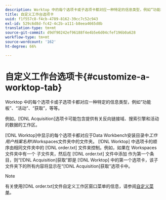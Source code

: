 ```yaml
---
description: Worktop 中的每个选项卡或子选项卡都对应一种特定的信息类型，例如“功能板”、“活动”、“获取”，等等。
title: 自定义工作台选项卡
uuid: f1f557c8-f4cb-4789-8162-39cc7c52c943
exl-id: 529c6d8d-fc42-4c2b-a111-b8eea4665d8b
translation-type: tm+mt
source-git-commit: d9df90242ef96188f4e4b5e6d04cfef196b0a628
workflow-type: tm+mt
source-wordcount: '162'
ht-degree: 66%

---
```


# 自定义工作台选项卡{#customize-a-worktop-tab}

Worktop 中的每个选项卡或子选项卡都对应一种特定的信息类型，例如“功能板”、“活动”、“获取”，等等。

例如，[!DNL Acquisition]选项卡可能包含提供有关反向链接域、搜索引擎和活动的数据的工作区。

[!DNL Worktop]中显示的每个选项卡都对应于Data Workbench安装目录中&#x200B;*工作用户档案名称*\Workspaces文件夹中的文件夹。 [!DNL Worktop] 中选项卡的顺序由相同文件夹中的 [!DNL order.txt] 文件来控制。例如，如果在 Workspaces 文件夹中有一个 子文件夹，然后在 [!DNL order.txt] 文件中添加 作为第一个条目，则“[!DNL Acquisition]获取”即是 [!DNL Worktop] 中的第一个选项卡，该子文件夹下的所有内容将显示在“[!DNL Acquisition]获取”选项卡中。

>[!NOTE]
>
>有关使用[!DNL order.txt]文件自定义工作区窗口菜单的信息，请参阅[自定义菜单](../../../../home/c-get-started/c-intf-anlys-ftrs/c-ctm-menus/c-ctm-menus.md#concept-93d4c09cb7f34cd293b7b64fba1cf894)。
